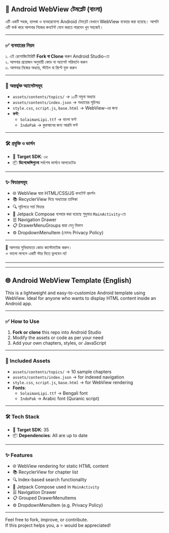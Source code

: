 ## 📱 Android WebView টেমপ্লেট (বাংলা)

এটি একটি সহজ, হালকা ও ব্যবহারযোগ্য Android টেমপ্লেট যেখানে WebView ব্যবহার করা হয়েছে। আপনি এটি ফর্ক করে আপনার নিজের কনটেন্ট যোগ করতে পারবেন খুব সহজেই।

---

### ✅ ব্যবহারের নিয়ম

১. এই রেপোজিটোরিটি **Fork বা Clone** করুন Android Studio-তে  
২. আপনার প্রয়োজন অনুযায়ী কোড বা অ্যাসেট পরিবর্তন করুন  
৩. আপনার নিজের অধ্যায়, স্টাইল বা স্ক্রিপ্ট যুক্ত করুন  

---

### 📁 অন্তর্ভুক্ত অ্যাসেটসমূহ

- `assets/contents/topics/` → ১০টি নমুনা অধ্যায়  
- `assets/contents/index.json` → অধ্যায়ের সূচিপত্র  
- `style.css`, `script.js`, `base.html` → WebView-এর জন্য  
- **ফন্ট**:  
  - `SolaimanLipi.ttf` → বাংলা ফন্ট  
  - `IndoPak` → কুরআনের জন্য আরবি ফন্ট  

---

### 🛠️ প্রযুক্তি ও ভার্সন

- 🎯 **Target SDK**: ৩৫  
- 📦 **ডিপেন্ডেন্সিগুলো** সর্বশেষ ভার্সনে আপডেটেড

---

### ✨ ফিচারসমূহ

- 🌐 WebView দ্বারা HTML/CSS/JS কনটেন্ট প্রদর্শন  
- 📚 RecyclerView দিয়ে অধ্যায়ের তালিকা  
- 🔍 সূচিপত্রে সার্চ ফিচার  
- 🧩 Jetpack Compose ব্যবহার করা হয়েছে শুধুমাত্র `MainActivity`-তে  
- ☰ Navigation Drawer  
- 📋 DrawerMenuGroups দ্বারা মেনু বিভাগ  
- ⚙️ DropdownMenuItem (যেমনঃ Privacy Policy)

---

🔧 আপনার সুবিধামতো কোড কাস্টোমাইজ করুন।  
⭐️ ভালো লাগলে একটি স্টার দিতে ভুলবেন না!

---

---

## 🌐 Android WebView Template (English)

This is a lightweight and easy-to-customize Android template using WebView. Ideal for anyone who wants to display HTML content inside an Android app.

---

### ✅ How to Use

1. **Fork or clone** this repo into Android Studio  
2. Modify the assets or code as per your need  
3. Add your own chapters, styles, or JavaScript

---

### 📁 Included Assets

- `assets/contents/topics/` → 10 sample chapters  
- `assets/contents/index.json` → for indexed navigation  
- `style.css`, `script.js`, `base.html` → for WebView rendering  
- **Fonts**:  
  - `SolaimanLipi.ttf` → Bengali font  
  - `IndoPak` → Arabic font (Quranic script)

---

### 🛠️ Tech Stack

- 🎯 **Target SDK**: 35  
- 📦 **Dependencies**: All are up to date

---

### ✨ Features

- 🌐 WebView rendering for static HTML content  
- 📚 RecyclerView for chapter list  
- 🔍 Index-based search functionality  
- 🧩 Jetpack Compose used in `MainActivity`  
- ☰ Navigation Drawer  
- 📋 Grouped DrawerMenuItems  
- ⚙️ DropdownMenuItem (e.g. Privacy Policy)

---

Feel free to fork, improve, or contribute.  
If this project helps you, a ⭐️ would be appreciated!
